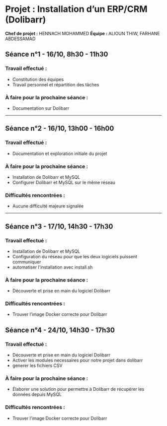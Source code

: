 # Projet : Installation d’un ERP/CRM (Dolibarr)

**Chef de projet :** HENNACH MOHAMMED 
**Équipe :** ALIOUN THIW, FARHANE ABDESSAMAD

## Séance n°1 - 16/10, 8h30 - 11h30

### Travail effectué :
- Constitution des équipes
- Travail personnel et répartition des tâches

### À faire pour la prochaine séance :
- Documentation sur Dolibarr

---

## Séance n°2 - 16/10, 13h00 - 16h00

### Travail effectué :
- Documentation et exploration initiale du projet

### À faire pour la prochaine séance :
- Installation de Dolibarr et MySQL
- Configurer Dolibarr et MySQL sur le même réseau

### Difficultés rencontrées :
- Aucune difficulté majeure signalée

---

## Séance n°3 - 17/10, 14h30 - 17h30

### Travail effectué :
- Installation de Dolibarr et MySQL
- Configuration du réseau pour que les deux logiciels puissent communiquer
- automatiser l'installation avec install.sh

### À faire pour la prochaine séance :

- Découverte et prise en main du logiciel Dolibarr


### Difficultés rencontrées :
- Trouver l’image Docker correcte pour Dolibarr

## Séance n°4 - 24/10, 14h30 - 17h30

### Travail effectué :
- Découverte et prise en main du logiciel Dolibarr
- Activer les modules necessaires pour notre projet dans dolibarr
- generer les fichiers CSV

### À faire pour la prochaine séance :

- Élaborer une solution pour permettre à Dolibarr de récupérer les données depuis MySQL

### Difficultés rencontrées :
- Trouver l’image Docker correcte pour Dolibarr


